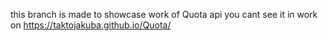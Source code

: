this branch is made to showcase work of Quota api you cant see it in work on 
https://taktojakuba.github.io/Quota/
